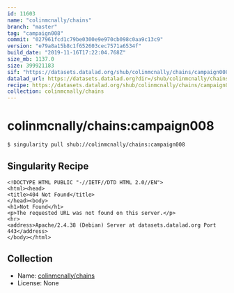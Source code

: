 ```yaml
---
id: 11603
name: "colinmcnally/chains"
branch: "master"
tag: "campaign008"
commit: "027961fcd1c79be0300e9e970cb098c0aa9c13c9"
version: "e79a8a15b8c1f652603cec7571a6534f"
build_date: "2019-11-16T17:22:04.768Z"
size_mb: 1137.0
size: 399921183
sif: "https://datasets.datalad.org/shub/colinmcnally/chains/campaign008/2019-11-16-027961fc-e79a8a15/e79a8a15b8c1f652603cec7571a6534f.sif"
datalad_url: https://datasets.datalad.org?dir=/shub/colinmcnally/chains/campaign008/2019-11-16-027961fc-e79a8a15/
recipe: https://datasets.datalad.org/shub/colinmcnally/chains/campaign008/2019-11-16-027961fc-e79a8a15/Singularity
collection: colinmcnally/chains
---
```


# colinmcnally/chains:campaign008

```bash
$ singularity pull shub://colinmcnally/chains:campaign008
```

## Singularity Recipe

```singularity
<!DOCTYPE HTML PUBLIC "-//IETF//DTD HTML 2.0//EN">
<html><head>
<title>404 Not Found</title>
</head><body>
<h1>Not Found</h1>
<p>The requested URL was not found on this server.</p>
<hr>
<address>Apache/2.4.38 (Debian) Server at datasets.datalad.org Port 443</address>
</body></html>
```

## Collection

 - Name: [colinmcnally/chains](https://github.com/colinmcnally/chains)
 - License: None

